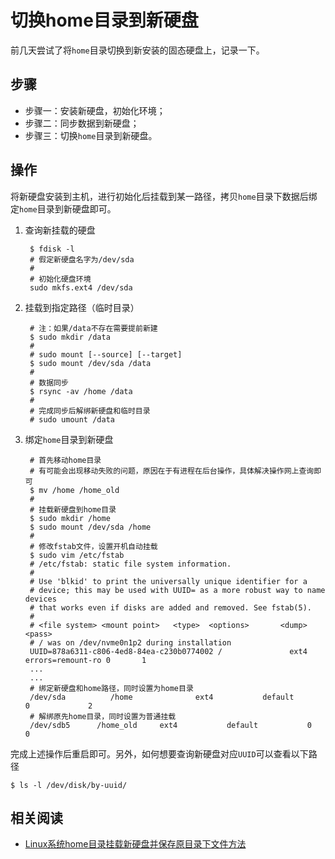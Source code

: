 
# 切换home目录到新硬盘

前几天尝试了将`home`目录切换到新安装的固态硬盘上，记录一下。

## 步骤

* 步骤一：安装新硬盘，初始化环境；
* 步骤二：同步数据到新硬盘；
* 步骤三：切换`home`目录到新硬盘。

## 操作

将新硬盘安装到主机，进行初始化后挂载到某一路径，拷贝`home`目录下数据后绑定`home`目录到新硬盘即可。

1. 查询新挂载的硬盘

        $ fdisk -l
        # 假定新硬盘名字为/dev/sda
        #
        # 初始化硬盘环境
        sudo mkfs.ext4 /dev/sda

2. 挂载到指定路径（临时目录）

        # 注：如果/data不存在需要提前新建
        $ sudo mkdir /data
        # 
        # sudo mount [--source] [--target]
        $ sudo mount /dev/sda /data
        # 
        # 数据同步
        $ rsync -av /home /data
        # 
        # 完成同步后解绑新硬盘和临时目录
        # sudo umount /data

3. 绑定`home`目录到新硬盘

        # 首先移动home目录
        # 有可能会出现移动失败的问题，原因在于有进程在后台操作，具体解决操作网上查询即可
        $ mv /home /home_old
        #
        # 挂载新硬盘到home目录
        $ sudo mkdir /home
        $ sudo mount /dev/sda /home
        #
        # 修改fstab文件，设置开机自动挂载
        $ sudo vim /etc/fstab
        # /etc/fstab: static file system information.
        #
        # Use 'blkid' to print the universally unique identifier for a
        # device; this may be used with UUID= as a more robust way to name devices
        # that works even if disks are added and removed. See fstab(5).
        #
        # <file system> <mount point>   <type>  <options>       <dump>  <pass>
        # / was on /dev/nvme0n1p2 during installation
        UUID=878a6311-c806-4ed8-84ea-c230b0774002 /               ext4    errors=remount-ro 0       1
        ...
        ...
        # 绑定新硬盘和home路径，同时设置为home目录
        /dev/sda          /home              ext4           default           0             2
        # 解绑原先home目录，同时设置为普通挂载
        /dev/sdb5      /home_old     ext4           default           0             0

完成上述操作后重启即可。另外，如何想要查询新硬盘对应`UUID`可以查看以下路径

```
$ ls -l /dev/disk/by-uuid/
```

## 相关阅读

* [Linux系统home目录挂载新硬盘并保存原目录下文件方法](http://dljz.nicethemes.cn/news/show-71224.html)
